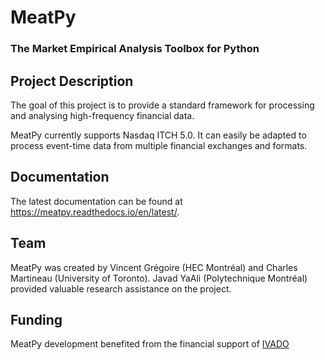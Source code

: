 # MeatPy
### The Market Empirical Analysis Toolbox for Python


## Project Description

The goal of this project is to provide a standard framework for processing and 
analysing high-frequency financial data.


MeatPy currently supports Nasdaq ITCH 5.0. It can easily be adapted to process event-time data from multiple financial exchanges
and formats.

## Documentation

The latest documentation can be found at <https://meatpy.readthedocs.io/en/latest/>.

## Team

MeatPy was created by Vincent Grégoire (HEC Montréal)
and Charles Martineau (University of Toronto). Javad YaAli (Polytechnique Montréal) provided valuable research assistance on the project.

## Funding

MeatPy development benefited from the financial support of [IVADO](https://ivado.ca/)